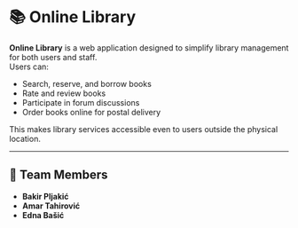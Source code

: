 # 📚 Online Library

**Online Library** is a web application designed to simplify library management for both users and staff.  
Users can:

- Search, reserve, and borrow books  
- Rate and review books  
- Participate in forum discussions  
- Order books online for postal delivery  

This makes library services accessible even to users outside the physical location.

---

## 👥 Team Members

- **Bakir Pljakić**  
- **Amar Tahirović**  
- **Edna Bašić**
